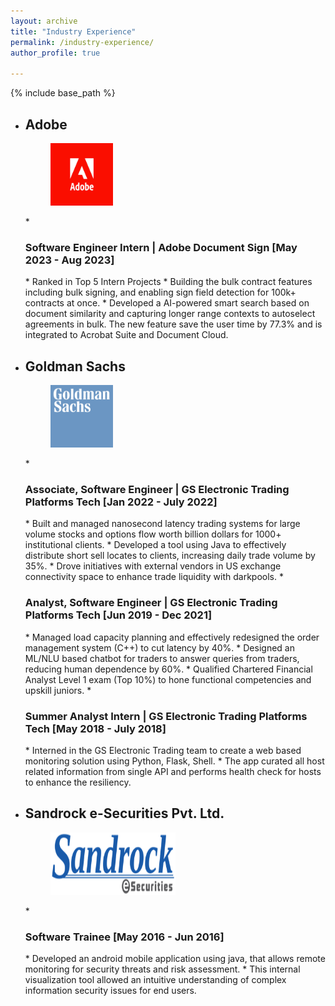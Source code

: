 ```yaml
---
layout: archive
title: "Industry Experience"
permalink: /industry-experience/
author_profile: true

---
```


{% include base_path %}

* <h2>Adobe</h2>
  <figure>
  <img src="/images/logoadobe.jpeg" style="width:100px;height:100px;">
  </figure>
  * <h3>Software Engineer Intern | Adobe Document Sign [May 2023 - Aug 2023]</h3>
    * Ranked in Top 5 Intern Projects
    * Building the bulk contract features including bulk signing, and enabling sign field detection for 100k+ contracts at once.
    * Developed a AI-powered smart search based on document similarity and capturing longer range contexts to autoselect agreements in bulk. The new feature save the user time by 77.3% and is integrated to Acrobat Suite and Document Cloud.

* <h2>Goldman Sachs</h2>
  <figure>
  <img src="/images/logogs.png" alt="flower" style="width:100px;height:100px;">
  </figure>
  * <h3>Associate, Software Engineer | GS Electronic Trading Platforms Tech [Jan 2022 - July 2022]</h3>
    * Built and managed nanosecond latency trading systems for large volume stocks and options flow worth billion dollars for 1000+ institutional clients.
    * Developed a tool using Java to effectively distribute short sell locates to clients, increasing daily trade volume by 35%.
    * Drove initiatives with external vendors in US exchange connectivity space to enhance trade liquidity with darkpools.
  * <h3>Analyst, Software Engineer | GS Electronic Trading Platforms Tech [Jun 2019 - Dec 2021]</h3>
    * Managed load capacity planning and effectively redesigned the order management system  (C++) to cut latency by 40%.
    * Designed an ML/NLU based chatbot for traders to answer queries from traders, reducing human dependence by 60%.
    * Qualified Chartered Financial Analyst Level 1 exam (Top 10%) to hone functional competencies and upskill juniors.
  * <h3>Summer Analyst Intern | GS Electronic Trading Platforms Tech [May 2018 - July 2018]</h3>
    * Interned in the GS Electronic Trading team to create a web based monitoring solution using Python, Flask, Shell.
    * The app curated all host related information from single API and performs health check for hosts to enhance the resiliency.

* <h2>Sandrock e-Securities Pvt. Ltd.</h2>
  <figure>
  <img src="/images/logosandrock.png" style="width:200px;height:100px;">
  </figure>
  * <h3>Software Trainee [May 2016 - Jun 2016]</h3>
    * Developed an android mobile application using java, that allows remote monitoring for security threats and risk assessment.
    * This internal visualization tool allowed an intuitive understanding of complex information security issues for end users.